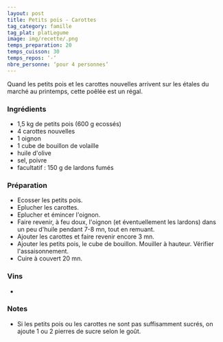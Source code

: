```yaml
---
layout: post
title: Petits pois - Carottes
tag_category: famille
tag_plat: platLegume
image: img/recette/.png
temps_preparation: 20
temps_cuisson: 30
temps_repos: ‘-‘
nbre_personne: ‘pour 4 personnes’
---
```

Quand les petits pois et les carottes nouvelles arrivent sur les étales du marché au printemps, cette poêlée est un régal.

### Ingrédients
* 1,5 kg de petits pois (600 g ecossés)
* 4 carottes nouvelles
* 1 oignon
* 1 cube de bouillon de volaille
* huile d'olive
* sel, poivre
* facultatif : 150 g de lardons fumés

### Préparation
* Ecosser les petits pois.
* Eplucher les carottes.
* Eplucher et émincer l'oignon.
* Faire revenir, à feu doux, l'oignon (et éventuellement les lardons) dans un peu d'huile pendant 7-8 mn, tout en remuant.
* Ajouter les carottes et faire revenir encore 3 mn.
* Ajouter les petits pois, le cube de bouillon. Mouiller à hauteur. Vérifier l'assaisonnement.
* Cuire à couvert 20 mn.  

### Vins
*

### Notes
* Si les petits pois ou les carottes ne sont pas suffisamment sucrés, on ajoute 1 ou 2 pierres de sucre selon le goût. 
